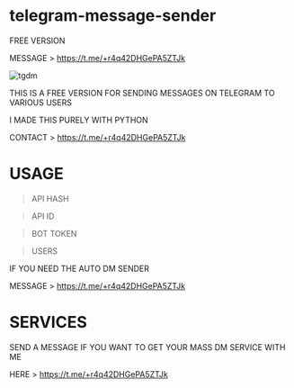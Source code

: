 # telegram-message-sender
FREE VERSION

MESSAGE > https://t.me/+r4q42DHGePA5ZTJk


![tgdm](https://user-images.githubusercontent.com/125784563/222506441-66afbc04-2b35-4712-93bd-1ee95d7ec008.jpeg)

THIS IS A FREE VERSION FOR SENDING MESSAGES ON TELEGRAM TO VARIOUS USERS

I MADE THIS PURELY WITH PYTHON 

CONTACT > https://t.me/+r4q42DHGePA5ZTJk


# USAGE 

> API HASH

> API ID

> BOT TOKEN

> USERS

IF YOU NEED THE AUTO DM SENDER

MESSAGE > https://t.me/+r4q42DHGePA5ZTJk


# SERVICES

SEND A MESSAGE IF YOU WANT TO GET YOUR MASS DM SERVICE WITH ME

HERE > https://t.me/+r4q42DHGePA5ZTJk
